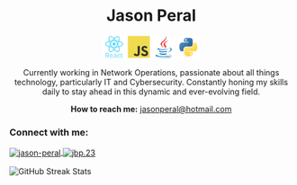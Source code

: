 <h1 align="center">Jason Peral</h1>

<p align="center">
  <img src="https://raw.githubusercontent.com/devicons/devicon/master/icons/react/react-original-wordmark.svg" alt="React.js" width="40" height="40"/>
  <img src="https://raw.githubusercontent.com/devicons/devicon/master/icons/javascript/javascript-original.svg" alt="JavaScript" width="40" height="40"/>
  <img src="https://raw.githubusercontent.com/devicons/devicon/master/icons/java/java-original.svg" alt="Java" width="40" height="40"/>
  <img src="https://raw.githubusercontent.com/devicons/devicon/master/icons/python/python-original.svg" alt="Python" width="40" height="40"/>
</p>

<p align="center">Currently working in Network Operations, passionate about all things technology, particularly IT and Cybersecurity. Constantly honing my skills daily to stay ahead in this dynamic and ever-evolving field.</p>

<p align="center"><b>How to reach me:</b> <a href="mailto:jasonperal@hotmail.com">jasonperal@hotmail.com</a></p>

<h3 align="left">Connect with me:</h3>
<p align="left">
  <a href="https://linkedin.com/in/jason-peral-89919716b" target="_blank">
    <img align="center" src="https://raw.githubusercontent.com/rahuldkjain/github-profile-readme-generator/master/src/images/icons/Social/linked-in-alt.svg" alt="jason-peral" height="30" width="40" />
  </a>
  <a href="https://instagram.com/jbp.23" target="_blank">
    <img align="center" src="https://raw.githubusercontent.com/rahuldkjain/github-profile-readme-generator/master/src/images/icons/Social/instagram.svg" alt="jbp.23" height="30" width="40" />
  </a>
</p>

<p>
  <img align="center" src="https://github-readme-streak-stats.herokuapp.com/?user=jasonperal&theme=radical" alt="GitHub Streak Stats" />
</p>

